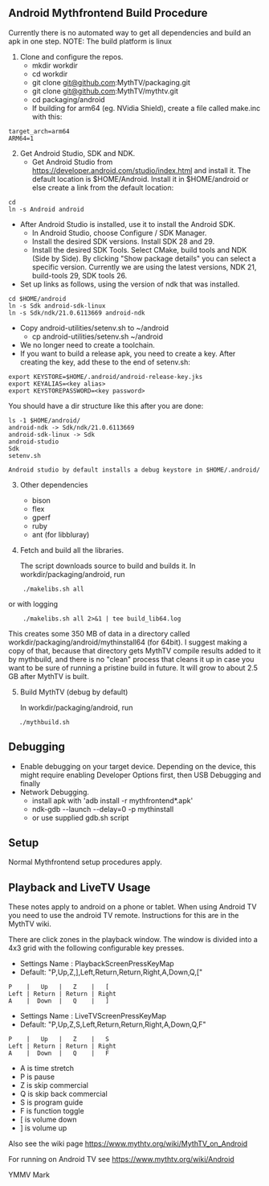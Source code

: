 Android Mythfrontend Build Procedure
------------------------------------

Currently there is no automated way to get all dependencies and build an apk in one step.
NOTE: The build platform is linux

1. Clone and configure the repos.
   * mkdir workdir
   * cd workdir
   * git clone git@github.com:MythTV/packaging.git
   * git clone git@github.com:MythTV/mythtv.git
   * cd packaging/android
   * If building for arm64 (eg. NVidia Shield), create a file called make.inc with this:

```
target_arch=arm64
ARM64=1
```

2. Get Android Studio, SDK and NDK.
   * Get Android Studio from https://developer.android.com/studio/index.html
     and install it. The default location is $HOME/Android. Install it in $HOME/android or else create a link from the default location:
     
```
cd
ln -s Android android
```     
   * After Android Studio is installed, use it to install the Android SDK.
     * In Android Studio, choose Configure / SDK Manager.
     * Install the desired SDK versions.  Install SDK 28 and 29.
     * Install the desired SDK Tools. Select CMake, build tools and NDK (Side by Side). By clicking "Show package details" you can select a specific version. Currently we are using the latest versions, NDK 21, build-tools 29, SDK tools 26.
   * Set up links as follows, using the version of ndk that was installed.
   
```
cd $HOME/android
ln -s Sdk android-sdk-linux
ln -s Sdk/ndk/21.0.6113669 android-ndk
```
   * Copy android-utilities/setenv.sh to ~/android
      * cp android-utilities/setenv.sh ~/android
   * We no longer need to create a toolchain.
   * If you want to build a release apk, you need to create a key. After creating the key, add these to the end of setenv.sh:

```
export KEYSTORE=$HOME/.android/android-release-key.jks
export KEYALIAS=<key alias>
export KEYSTOREPASSWORD=<key password>
```
   You should have a dir structure like this after you are done:

```
ls -1 $HOME/android/
android-ndk -> Sdk/ndk/21.0.6113669
android-sdk-linux -> Sdk
android-studio
Sdk
setenv.sh
```
    Android studio by default installs a debug keystore in $HOME/.android/

3. Other dependencies
    * bison
    * flex
    * gperf
    * ruby
    * ant (for libbluray)

4. Fetch and build all the libraries.

   The script downloads source to build and builds it.
   In workdir/packaging/android, run

```
    ./makelibs.sh all
```
   or with logging

```
    ./makelibs.sh all 2>&1 | tee build_lib64.log
```
    
   This creates some 350 MB of data in a directory called
   workdir/packaging/android/mythinstall64 (for 64bit).  I suggest
   making a copy of that, because that directory gets MythTV compile
   results added to it by mythbuild, and there is no "clean" process
   that cleans it up in case you want to be sure of running a pristine
   build in future.  It will grow to about 2.5 GB after MythTV is
   built.

5. Build MythTV (debug by default)

   In workdir/packaging/android, run

```
   ./mythbuild.sh
```


Debugging
---------

* Enable debugging on your target device.  Depending on the device, this might
  require enabling Developer Options first, then USB Debugging and finally
* Network Debugging.
  * install apk with 'adb install -r mythfrontend*.apk'
  * ndk-gdb --launch --delay=0 -p mythinstall
  * or use supplied gdb.sh script


Setup
-----
Normal Mythfrontend setup procedures apply.

Playback and LiveTV Usage
-------------------------

These notes apply to android on a phone or tablet. When using Android TV you need to use the android TV remote. Instructions for this are in the MythTV wiki.

There are click zones in the playback window. The window is divided into a 4x3 grid with the
following configurable key presses.

* Settings Name : PlaybackScreenPressKeyMap
* Default: "P,Up,Z,],Left,Return,Return,Right,A,Down,Q,["

```
P    |   Up   |   Z    |   [
Left | Return | Return | Right
A    |  Down  |   Q    |   ]
```
* Settings Name : LiveTVScreenPressKeyMap
* Default: "P,Up,Z,S,Left,Return,Return,Right,A,Down,Q,F"

```
P    |   Up   |   Z    |   S
Left | Return | Return | Right
A    |  Down  |   Q    |   F
```

* A is time stretch
* P is pause
* Z is skip commercial
* Q is skip back commercial
* S is program guide
* F is function toggle
* [ is volume down
* ] is volume up

Also see the wiki page https://www.mythtv.org/wiki/MythTV_on_Android

For running on Android TV see https://www.mythtv.org/wiki/Android

YMMV
Mark
